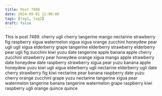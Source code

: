 ```yaml
---
title: Post 7489
date: 2024-09-01 12:00:00
tags: [tag1, tag2]
draft: false
---
```

This is post 7489.
cherry
ugli
cherry
tangerine
mango
nectarine
strawberry
fig
raspberry
xigua
watermelon
xigua
xigua
orange
zucchini
honeydew
pear
ugli
ugli
xigua
elderberry
grape
tangerine
elderberry
strawberry
elderberry
pear
ugli
fig
zucchini
kiwi
yuzu
date
tangerine
apple
banana
apple
cherry
zucchini
strawberry
pear
honeydew
orange
xigua
mango
apple
strawberry
date
honeydew
date
raspberry
strawberry
xigua
pear
yuzu
banana
apple
honeydew
yuzu
kiwi
ugli
xigua
elderberry
ugli
nectarine
elderberry
ugli
date
cherry
strawberry
fig
kiwi
nectarine
pear
banana
raspberry
date
yuzu
cherry
orange
zucchini
grape
yuzu
nectarine
tangerine
xigua
pear
watermelon
tangerine
banana
tangerine
watermelon
grape
raspberry
kiwi
raspberry
ugli
orange
quince
quince
